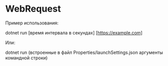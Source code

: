 # WebRequest

Пример использования:

dotnet run [время интервала в секундах] [https://example.com]

Или:

dotnet run (встроенные в файл Properties/launchSettings.json аргументы командной строки)
